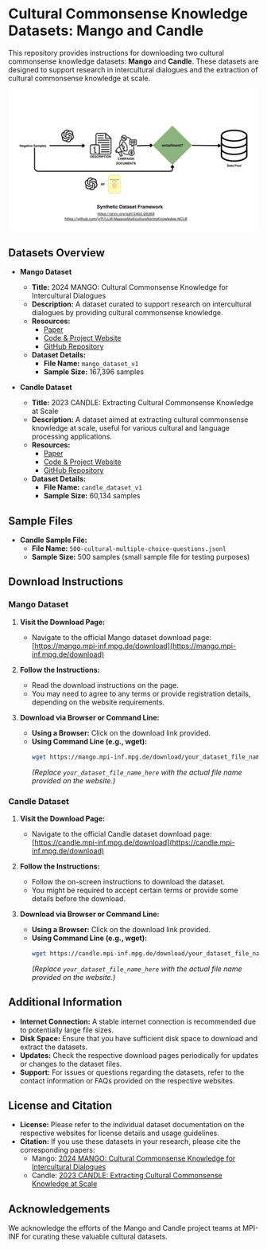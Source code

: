 # Cultural Commonsense Knowledge Datasets: Mango and Candle

This repository provides instructions for downloading two cultural commonsense knowledge datasets: **Mango** and **Candle**. These datasets are designed to support research in intercultural dialogues and the extraction of cultural commonsense knowledge at scale.

![Methodology Overview](./figures/synthetic-framework.png)


## Datasets Overview

- **Mango Dataset**
  - **Title:** 2024 MANGO: Cultural Commonsense Knowledge for Intercultural Dialogues
  - **Description:** A dataset curated to support research on intercultural dialogues by providing cultural commonsense knowledge.
  - **Resources:**
    - [Paper](https://arxiv.org/pdf/2402.10689)
    - [Code & Project Website](https://mango.mpi-inf.mpg.de/)
    - [GitHub Repository](https://github.com/cultural-csk/mango)
  - **Dataset Details:**
    - **File Name:** `mango_dataset_v1`
    - **Sample Size:** 167,396 samples

- **Candle Dataset**
  - **Title:** 2023 CANDLE: Extracting Cultural Commonsense Knowledge at Scale
  - **Description:** A dataset aimed at extracting cultural commonsense knowledge at scale, useful for various cultural and language processing applications.
  - **Resources:**
    - [Paper](https://dl.acm.org/doi/pdf/10.1145/3543507.3583535)
    - [Code & Project Website](https://candle.mpi-inf.mpg.de/)
    - [GitHub Repository](https://github.com/cultural-csk/candle)
  - **Dataset Details:**
    - **File Name:** `candle_dataset_v1`
    - **Sample Size:** 60,134 samples

## Sample Files

- **Candle Sample File:**
  - **File Name:** `500-cultural-multiple-choice-questions.jsonl`
  - **Sample Size:** 500 samples (small sample file for testing purposes)

## Download Instructions

### Mango Dataset

1. **Visit the Download Page:**
   - Navigate to the official Mango dataset download page: [https://mango.mpi-inf.mpg.de/download](https://mango.mpi-inf.mpg.de/download)

2. **Follow the Instructions:**
   - Read the download instructions on the page.
   - You may need to agree to any terms or provide registration details, depending on the website requirements.

3. **Download via Browser or Command Line:**
   - **Using a Browser:** Click on the download link provided.
   - **Using Command Line (e.g., wget):**
     ```bash
     wget https://mango.mpi-inf.mpg.de/download/your_dataset_file_name_here
     ```
     *(Replace `your_dataset_file_name_here` with the actual file name provided on the website.)*

### Candle Dataset

1. **Visit the Download Page:**
   - Navigate to the official Candle dataset download page: [https://candle.mpi-inf.mpg.de/download](https://candle.mpi-inf.mpg.de/download)

2. **Follow the Instructions:**
   - Follow the on-screen instructions to download the dataset.
   - You might be required to accept certain terms or provide some details before the download.

3. **Download via Browser or Command Line:**
   - **Using a Browser:** Click on the download link provided.
   - **Using Command Line (e.g., wget):**
     ```bash
     wget https://candle.mpi-inf.mpg.de/download/your_dataset_file_name_here
     ```
     *(Replace `your_dataset_file_name_here` with the actual file name provided on the website.)*

## Additional Information

- **Internet Connection:** A stable internet connection is recommended due to potentially large file sizes.
- **Disk Space:** Ensure that you have sufficient disk space to download and extract the datasets.
- **Updates:** Check the respective download pages periodically for updates or changes to the dataset files.
- **Support:** For issues or questions regarding the datasets, refer to the contact information or FAQs provided on the respective websites.

## License and Citation

- **License:** Please refer to the individual dataset documentation on the respective websites for license details and usage guidelines.
- **Citation:** If you use these datasets in your research, please cite the corresponding papers:
  - Mango: [2024 MANGO: Cultural Commonsense Knowledge for Intercultural Dialogues](https://arxiv.org/pdf/2402.10689)
  - Candle: [2023 CANDLE: Extracting Cultural Commonsense Knowledge at Scale](https://dl.acm.org/doi/pdf/10.1145/3543507.3583535)

## Acknowledgements

We acknowledge the efforts of the Mango and Candle project teams at MPI-INF for curating these valuable cultural datasets.
